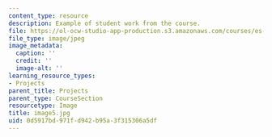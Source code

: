 ```yaml
---
content_type: resource
description: Example of student work from the course.
file: https://ol-ocw-studio-app-production.s3.amazonaws.com/courses/es-298-art-of-color-spring-2005/0d5917bd971fd942b95a3f315306a5df_image5.jpg
file_type: image/jpeg
image_metadata:
  caption: ''
  credit: ''
  image-alt: ''
learning_resource_types:
- Projects
parent_title: Projects
parent_type: CourseSection
resourcetype: Image
title: image5.jpg
uid: 0d5917bd-971f-d942-b95a-3f315306a5df
---
```

